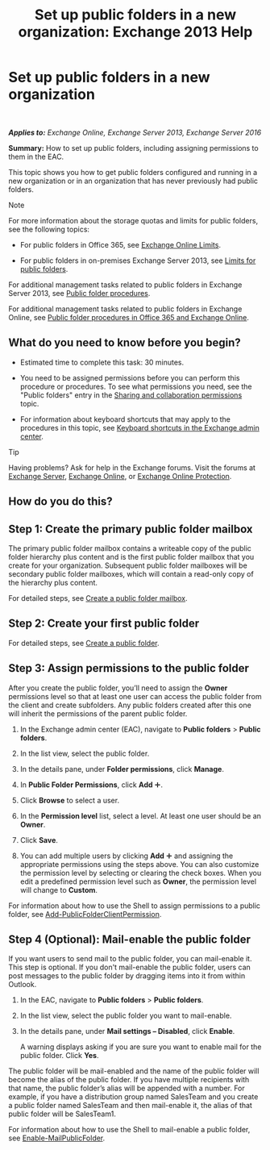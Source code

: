 ﻿---
title: 'Set up public folders in a new organization: Exchange 2013 Help'
TOCTitle: Set up public folders in a new organization
ms:assetid: 7b419906-8977-47f0-8687-a87911b5ebec
ms:mtpsurl: https://technet.microsoft.com/en-us/library/JJ651147(v=EXCHG.150)
ms:contentKeyID: 49352795
ms.date: 12/10/2017
mtps_version: v=EXCHG.150
---

# Set up public folders in a new organization

 

_**Applies to:** Exchange Online, Exchange Server 2013, Exchange Server 2016_


**Summary:** How to set up public folders, including assigning permissions to them in the EAC.

This topic shows you how to get public folders configured and running in a new organization or in an organization that has never previously had public folders.


> [!NOTE]
> For more information about the storage quotas and limits for public folders, see the following topics: 
> <UL>
> <LI>
> <P>For public folders in Office 365, see <A href="https://go.microsoft.com/fwlink/?linkid=391188">Exchange Online Limits</A>.</P>
> <LI>
> <P>For public folders in on-premises Exchange Server 2013, see <A href="limits-for-public-folders-exchange-2013-help.md">Limits for public folders</A>.</P></LI></UL>



For additional management tasks related to public folders in Exchange Server 2013, see [Public folder procedures](public-folder-procedures-exchange-2013-help.md).

For additional management tasks related to public folders in Exchange Online, see [Public folder procedures in Office 365 and Exchange Online](https://technet.microsoft.com/en-us/library/jj966272\(v=exchg.150\)).

## What do you need to know before you begin?

  - Estimated time to complete this task: 30 minutes.

  - You need to be assigned permissions before you can perform this procedure or procedures. To see what permissions you need, see the "Public folders" entry in the [Sharing and collaboration permissions](sharing-and-collaboration-permissions-exchange-2013-help.md) topic.

  - For information about keyboard shortcuts that may apply to the procedures in this topic, see [Keyboard shortcuts in the Exchange admin center](keyboard-shortcuts-in-the-exchange-admin-center-exchange-online-protection-help.md).


> [!TIP]
> Having problems? Ask for help in the Exchange forums. Visit the forums at <A href="https://go.microsoft.com/fwlink/p/?linkid=60612">Exchange Server</A>, <A href="https://go.microsoft.com/fwlink/p/?linkid=267542">Exchange Online</A>, or <A href="https://go.microsoft.com/fwlink/p/?linkid=285351">Exchange Online Protection</A>.



## How do you do this?

## Step 1: Create the primary public folder mailbox

The primary public folder mailbox contains a writeable copy of the public folder hierarchy plus content and is the first public folder mailbox that you create for your organization. Subsequent public folder mailboxes will be secondary public folder mailboxes, which will contain a read-only copy of the hierarchy plus content.

For detailed steps, see [Create a public folder mailbox](create-a-public-folder-mailbox-exchange-2013-help.md).

## Step 2: Create your first public folder

For detailed steps, see [Create a public folder](create-a-public-folder-exchange-2013-help.md).

## Step 3: Assign permissions to the public folder

After you create the public folder, you’ll need to assign the **Owner** permissions level so that at least one user can access the public folder from the client and create subfolders. Any public folders created after this one will inherit the permissions of the parent public folder.

1.  In the Exchange admin center (EAC), navigate to **Public folders** \> **Public folders**.

2.  In the list view, select the public folder.

3.  In the details pane, under **Folder permissions**, click **Manage**.

4.  In **Public Folder Permissions**, click **Add** ![Add Icon](images/JJ218640.c1e75329-d6d7-4073-a27d-498590bbb558(EXCHG.150).gif "Add Icon").

5.  Click **Browse** to select a user.

6.  In the **Permission level** list, select a level. At least one user should be an **Owner**.

7.  Click **Save**.

8.  You can add multiple users by clicking **Add** ![Add Icon](images/JJ218640.c1e75329-d6d7-4073-a27d-498590bbb558(EXCHG.150).gif "Add Icon") and assigning the appropriate permissions using the steps above. You can also customize the permission level by selecting or clearing the check boxes. When you edit a predefined permission level such as **Owner**, the permission level will change to **Custom**.

For information about how to use the Shell to assign permissions to a public folder, see [Add-PublicFolderClientPermission](https://technet.microsoft.com/en-us/library/bb124743\(v=exchg.150\)).

## Step 4 (Optional): Mail-enable the public folder

If you want users to send mail to the public folder, you can mail-enable it. This step is optional. If you don't mail-enable the public folder, users can post messages to the public folder by dragging items into it from within Outlook.

1.  In the EAC, navigate to **Public folders** \> **Public folders**.

2.  In the list view, select the public folder you want to mail-enable.

3.  In the details pane, under **Mail settings – Disabled**, click **Enable**.
    
    A warning displays asking if you are sure you want to enable mail for the public folder. Click **Yes**.

The public folder will be mail-enabled and the name of the public folder will become the alias of the public folder. If you have multiple recipients with that name, the public folder’s alias will be appended with a number. For example, if you have a distribution group named SalesTeam and you create a public folder named SalesTeam and then mail-enable it, the alias of that public folder will be SalesTeam1.

For information about how to use the Shell to mail-enable a public folder, see [Enable-MailPublicFolder](https://technet.microsoft.com/en-us/library/aa998824\(v=exchg.150\)).


